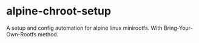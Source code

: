 # alpine-chroot-setup
A setup and config automation for alpine linux minirootfs. With Bring-Your-Own-Rootfs method.
